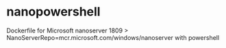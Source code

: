 # nanopowershell
Dockerfile for Microsoft nanoserver 1809 > NanoServerRepo=mcr.microsoft.com/windows/nanoserver
with powershell 

